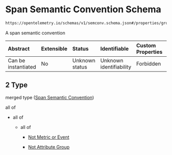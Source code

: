 # Span Semantic Convention Schema

```txt
https://opentelemetry.io/schemas/v1/semconv.schema.json#/properties/groups/items/anyOf/2
```

A span semantic convention

| Abstract            | Extensible | Status         | Identifiable            | Custom Properties | Additional Properties | Access Restrictions | Defined In                                                                           |
| :------------------ | :--------- | :------------- | :---------------------- | :---------------- | :-------------------- | :------------------ | :----------------------------------------------------------------------------------- |
| Can be instantiated | No         | Unknown status | Unknown identifiability | Forbidden         | Allowed               | none                | [semconv.schema.json\*](../../../schemas/semconv.schema.json "open original schema") |

## 2 Type

merged type ([Span Semantic Convention](../groups/semconv-properties-groups-semantic-convention-anyof-span-semantic-convention.md))

all of

* all of

  * all of

    * [Not Metric or Event](../semantic/semconv-opentelemetry-semantic-convention-schema-definitions-semantic-convention-base-allof-not-metric-or-event.md "check type definition")

    * [Not Attribute Group](../semantic/semconv-opentelemetry-semantic-convention-schema-definitions-semantic-convention-base-allof-not-attribute-group.md "check type definition")
